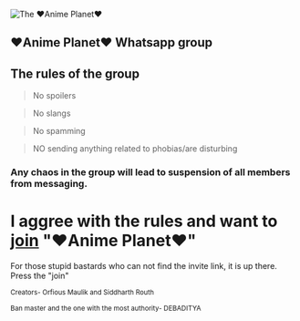 ![The ♥️Anime Planet♥️](https://suryacoaching.com/ssff/ap.png)
## ♥️Anime Planet♥️ Whatsapp group

## The rules of the group

>No spoilers

>No slangs

>No spamming

>NO sending anything related to phobias/are disturbing

### Any chaos in the group will lead to suspension of all members from messaging.

# I aggree with the rules and want to [join](https://chat.whatsapp.com/JvQ85ESwYwxD1p8n2OoNFR) "♥️Anime Planet♥️"

For those stupid bastards who can not find the invite link, it is up there. Press the "join"

<sub>Creators- Orfious Maulik and Siddharth Routh

<sub>Ban master and the one with the most authority- DEBADITYA
